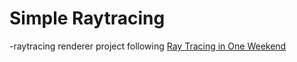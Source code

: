 # Simple Raytracing
-raytracing renderer project following [Ray Tracing in One Weekend](https://raytracing.github.io/books/RayTracingInOneWeekend.html) </br>
